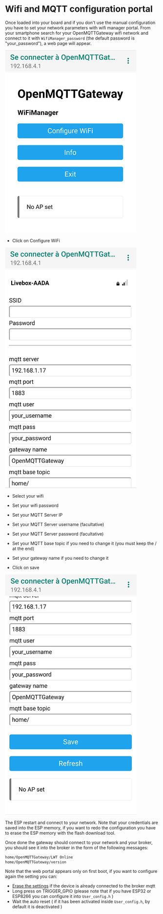 # Wifi and MQTT configuration portal

Once loaded into your board and if you don't use the manual configuration you have to set your network parameters with wifi manager portal.
From your smartphone search for your OpenMQTTGateway wifi network and connect to it with `WifiManager_password` (the default password is "your_password"), a web page will appear.

![Wifi manager menu](../img/OpenMQTTGateway_Wifi_Manager_menu.png)

- Click on Configure WiFi

![Wifi manager parameters](../img/OpenMQTTGateway_Wifi_Manager_enter_parameters.png)

- Select your wifi
- Set your wifi password
- Set your MQTT Server IP
- Set your MQTT Server username (facultative)
- Set your MQTT Server password (facultative)
- Set your MQTT base topic if you need to change it (you must keep the / at the end)
- Set your gateway name if you need to change it

- Click on save

![Wifi manager save](../img/OpenMQTTGateway_Wifi_Manager_save.png)

The ESP restart and connect to your network. Note that your credentials are saved into the ESP memory, if you want to redo the configuration you have to erase the ESP memory with the flash download tool.

Once done the gateway should connect to your network and your broker, you should see it into the broker in the form of the following messages:

```
home/OpenMQTTGateway/LWT Online
home/OpenMQTTGateway/version
```

Note that the web portal appears only on first boot, if you want to configure again the setting you can:

- [Erase the settings](../use/gateway.md#erase-the-esp-settings) if the device is already connected to the broker mqtt
- Long press on TRIGGER_GPIO (please note that if you have ESP32 or ESP8266 you can configure it into `User_config.h` )
- Wait the auto reset ( if it has been activated inside `User_config.h`, by default it is deactivated )
